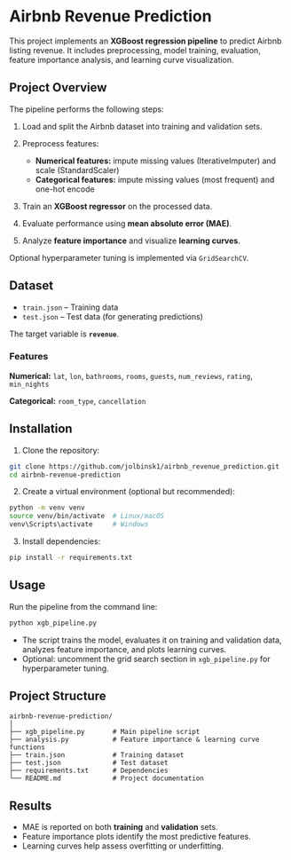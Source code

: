 # Airbnb Revenue Prediction

This project implements an **XGBoost regression pipeline** to predict Airbnb listing revenue. It includes preprocessing, model training, evaluation, feature importance analysis, and learning curve visualization.

## Project Overview

The pipeline performs the following steps:

1. Load and split the Airbnb dataset into training and validation sets.
2. Preprocess features:

   * **Numerical features:** impute missing values (IterativeImputer) and scale (StandardScaler)
   * **Categorical features:** impute missing values (most frequent) and one-hot encode
3. Train an **XGBoost regressor** on the processed data.
4. Evaluate performance using **mean absolute error (MAE)**.
5. Analyze **feature importance** and visualize **learning curves**.

Optional hyperparameter tuning is implemented via `GridSearchCV`.

## Dataset

* `train.json` – Training data
* `test.json` – Test data (for generating predictions)

The target variable is **`revenue`**.

### Features

**Numerical:**
`lat`, `lon`, `bathrooms`, `rooms`, `guests`, `num_reviews`, `rating`, `min_nights`

**Categorical:**
`room_type`, `cancellation`

## Installation

1. Clone the repository:

```bash
git clone https://github.com/jolbinsk1/airbnb_revenue_prediction.git
cd airbnb-revenue-prediction
```

2. Create a virtual environment (optional but recommended):

```bash
python -m venv venv
source venv/bin/activate  # Linux/macOS
venv\Scripts\activate     # Windows
```

3. Install dependencies:

```bash
pip install -r requirements.txt
```

## Usage

Run the pipeline from the command line:

```bash
python xgb_pipeline.py
```

* The script trains the model, evaluates it on training and validation data, analyzes feature importance, and plots learning curves.
* Optional: uncomment the grid search section in `xgb_pipeline.py` for hyperparameter tuning.

## Project Structure

```
airbnb-revenue-prediction/
│
├── xgb_pipeline.py       # Main pipeline script
├── analysis.py           # Feature importance & learning curve functions
├── train.json            # Training dataset
├── test.json             # Test dataset
├── requirements.txt      # Dependencies
└── README.md             # Project documentation
```

## Results

* MAE is reported on both **training** and **validation** sets.
* Feature importance plots identify the most predictive features.
* Learning curves help assess overfitting or underfitting.

